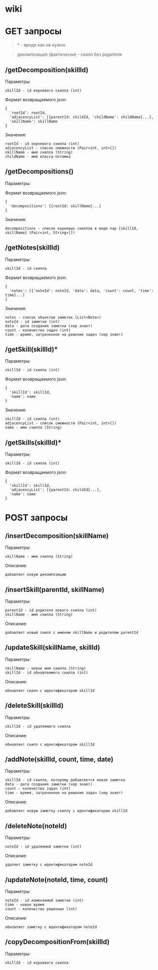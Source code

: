 # wiki

GET запросы
===========

>\* - вроде как не нужно

>декомпозиция (фактически) - скилл без родителя


/getDecomposition(skillId)
--------------------------
    
Параметры:

    skillId - id корневого скилла (int)

Формат возвращаемого json:

    {
      'rootId': rootId,
      'adjacencyList': [{parentId: childId, 'childName': childName}...],
      'skillName': skillName
    }
        
Значения:

    rootId - id корневого скилла (int)
    adjacencyList - список смежности (Pair<int, int>[])
    skillName - имя скилла (String)
    childName - имя класса-потомка
    
/getDecompositions()
--------------------------
    
Параметры:

Формат возвращаемого json:

    {
      'decompositions': [{rootId: skillName}...]
    }
        
Значения:

    decompositions - список корневых скиллов в виде пар {skillId, skillName} (Pair<int, String>[])
    
/getNotes(skillId)
------------------

Параметры:
    
    skillId - id скилла

Формат возвращаемого json:

    {
      'notes': [{'noteId': noteId, 'data': data, 'count': count, 'time': time}...]
    }
    
Значения:

    notes - список объектов заметок (List<Note>)
    noteId - id заметки (int)
    data - дата создания заметки (хер знает)
    count - количество задач (int)
    time - время, затраченное на решение задач (хер знает)
  
/getSkill(skillId)\*
------------------

Параметры:

    skillId - id скилла (int)
    
Формат возвращаемого json:

    {
      'skillId': skillId,
      'name': name
    }
    
Значения:

    skillId - id скилла (int)
    adjacencyList - список смежности (Pair<int, int>[])
    name - имя скилла (String)

/getSkills(skillId)\*
------------------

Параметры:

    skillId - id скилла (int)
    
Формат возвращаемого json:

    {
      'skillId': skillId,
      'adjacencyList': [{parentId: childId}...],
      'name': name
    }
    
POST запросы
============

/insertDecomposition(skillName)
-------------------------------

Параметры:

    skillName - имя скилла (String)
    
Описание:

    добавляет новую декомпозицию
    
/insertSkill(parentId, skillName)
------------------

Параметры:

    parentId - id родителя нового скилла (int)
    skillName - имя скилла (String)
    
Описание:

    добавляет новый скилл с именем skillName и родителем parentId

/updateSkill(skillName, skillId)
------------------

Параметры:

    skillName - новое имя скилла (String)
    skillId - id обновляемого скилла (int)
    
Описание:

    обновляет скилл с идентификатором skillId
    
/deleteSkill(skillId)
------------------

Параметры:

    skillId - id удаляемого скилла
    
Описание:

    обновляет скилл с идентификатором skillId
    
/addNote(skillId, count, time, date)
------------------------------------

Параметры:

    skillId - id скилла, которому добавляется новая заметка
    data - дата создания заметки (хер знает)
    count - количество задач (int)
    time - время, затраченное на решение задач (хер знает)

Описание:

    добавляет новую заметку скиллу с идентификатором skillId
    
/deleteNote(noteId)
-------------------

Параметры:

    noteId - id удаляемой заметки (int)
    
Описание:

    удаляет заметку с идентификатором noteId
    
/updateNote(noteId, time, count)
------------------------------------

Параметры:

    noteId - id изменяемой заметки (int)
    time - новое время
    count - количество решенных (int)
    
Описание:

    обновляет заметку с идентификатором noteId
    
/copyDecompositionFrom(skillId)
-------------------------------

Параметры:

    skillId - id корневого скилла
    
